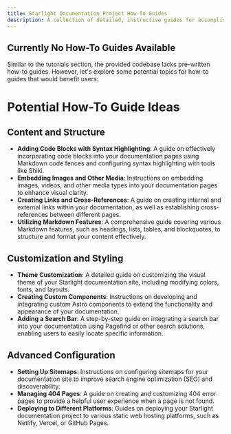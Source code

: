 ```yaml
---
title: Starlight Documentation Project How-To Guides
description: A collection of detailed, instructive guides for accomplishing specific tasks within the Starlight documentation project.
---
```


## Currently No How-To Guides Available

Similar to the tutorials section, the provided codebase lacks pre-written how-to guides. However, let's explore some potential topics for how-to guides that would benefit users:

# Potential How-To Guide Ideas 

## Content and Structure

* **Adding Code Blocks with Syntax Highlighting**: A guide on effectively incorporating code blocks into your documentation pages using Markdown code fences and configuring syntax highlighting with tools like Shiki.
* **Embedding Images and Other Media**: Instructions on embedding images, videos, and other media types into your documentation pages to enhance visual clarity.
* **Creating Links and Cross-References**: A guide on creating internal and external links within your documentation, as well as establishing cross-references between different pages.
* **Utilizing Markdown Features**: A comprehensive guide covering various Markdown features, such as headings, lists, tables, and blockquotes, to structure and format your content effectively. 

## Customization and Styling

* **Theme Customization**: A detailed guide on customizing the visual theme of your Starlight documentation site, including modifying colors, fonts, and layouts.
* **Creating Custom Components**: Instructions on developing and integrating custom Astro components to extend the functionality and appearance of your documentation. 
* **Adding a Search Bar**: A step-by-step guide on integrating a search bar into your documentation using Pagefind or other search solutions, enabling users to easily locate specific information.

## Advanced Configuration

* **Setting Up Sitemaps**: Instructions on configuring sitemaps for your documentation site to improve search engine optimization (SEO) and discoverability.
* **Managing 404 Pages**: A guide on creating and customizing 404 error pages to provide a helpful user experience when a page is not found. 
* **Deploying to Different Platforms**: Guides on deploying your Starlight documentation project to various static web hosting platforms, such as Netlify, Vercel, or GitHub Pages. 

